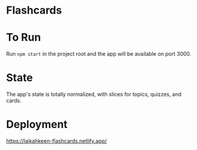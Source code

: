 # Flashcards

# To Run

Run `npm start` in the project root and the app will be available on port 3000.

# State

The app's state is totally normalized, with slices for topics, quizzes, and cards.

# Deployment

https://laikahkeen-flashcards.netlify.app/
